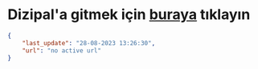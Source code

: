 # Dizipal'a gitmek için [buraya](None) tıklayın
        
```json
{
    "last_update": "28-08-2023 13:26:30",
    "url": "no active url"
}
```